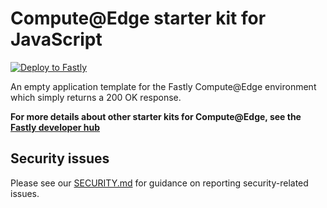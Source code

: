 # Compute@Edge starter kit for JavaScript

[![Deploy to Fastly](https://deploy.edgecompute.app/button)](https://deploy.edgecompute.app/deploy)

An empty application template for the Fastly Compute@Edge environment which simply returns a 200 OK response.

**For more details about other starter kits for Compute@Edge, see the [Fastly developer hub](https://developer.fastly.com/solutions/starters)**

## Security issues

Please see our [SECURITY.md](SECURITY.md) for guidance on reporting security-related issues.

